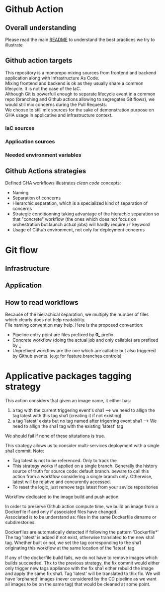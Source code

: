 <!-- # TODO: document that a "concrete" workflow will never have any condition. Conditions are set at the calling workflow levels only.
# first level is about trigerring event and path filtering. 
# second level workflow is about more arbitrary condition level. 
# second level workflow is not only triggered on workflow-call since it should be able to be optionally triggered by feature branch activity (so we may also filter on event / path) -->

<!-- TODO: document the fact that we extensively use the notion of github environment coupled with the notion of 'main' workflow to impement the third factor of 12 factors app -->

# Github Action

## Overall understanding

Please read the main [README](./../README.md) to understand the best practices we try to illustrate

## Github action targets

This repository is a monorepo mixing sources from frontend and backend application along with Infrastructure As Code.   
Mixing frontend and backend is ok as they usually share a common lifecycle. It is not the case of the IaC.   
Although Git is powerfull enough to separate lifecycle event in a common repo (branching and Github actions allowing to segregates Git flows), we would still mix concerns during the Pull Requests.   
We choose to still mix sources for the sake of demonstration purpose on GHA usage in applicative and infrastructure context.

### IaC sources

### Application sources

### Needed environment variables

## Github Actions strategies

Defined GHA workflows illustrates *clean code* concepts:   
* Naming
* Separation of concerns
* Hierarchic separation, which is a specialized kind of separation of concerns
* Strategic conditionning taking advantage of the hierachic separation so that "concrete" workflow (the ones which does not focus on orchestration but launch actual jobs) will hardly require `if` keyword 
* Usage of Github environment, not only for deployment concerns

# Git flow

## Infrastructure

## Application

## How to read workflows

Because of the hierachical separation, we multiply the number of files which clearly does not help readability.  
File naming convention may help. Here is the proposed convention:   

* Pipeline entry point are files prefixed by **0_** prefix
* Concrete workflow (doing the actual job and only callable) are prefixed by **_** 
* Unprefixed workflow are the one which are callable but also triggered by Github events. (e.g: for feature branches controls)

# Applicative packages tagging strategy
 This action considers that given an image name, it either has:
 1. a tag with the current triggering event's sha1 --> we need to allign the tag latest with this tag sha1 (creating it if not existing)
 2. a tag 'latest' exists but no tag named after trigerring event sha1 --> We need to allign the sha1 tag with the existing 'latest' tag
 
 We should fail if none of these situtations is true.


 This strategy allows us to consider multi-services deployment with a single sha1 commit.
 Note: 
 - Tag latest is not to be referenced. Only to track the 
 - This strategy works if applied on a single branch. Generally the history source of truth for source code: default branch.
   beware to call this action from a workflow considering a single branch only. Otherwise, latest will be relative and concurently accessed. 
 - To reset the logic, just remove tags latest from your sevice repositories



 Workflow dedicated to the image build and push action.

 In order to preserve Github action compute time, we build an image from a Dockerfile if and only if associated files have changed.  
 Associated is to be understand as: files in the same Dockerfile dirname or subdirestories.  

 Dockerfiles are automatically detected if following the pattern 'Dockerfile*'
 The tag 'latest' is added if not exist, otherwise translated to the new sha1 tag.
 Whether built or not, we set the tag corresponding to the sha1 originating this workflow at the same location of the 'latest' tag.

 If any of the dockerfile build fails, we do not have to remove images which builds succeeded.
 Thx to the previous strategy, the fix commit would either only trigger new tags appliance with the fix sha1 either rebuild the image 
 and apply the same fix sha1. Tag 'latest' will be translated to thix fix. 
 We will have 'orphaned' images (never considered by the CD pipeline as we want all images to be on the same tag) that would be cleaned at some point.